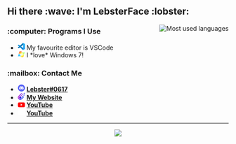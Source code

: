 <h2>Hi there :wave: I'm LebsterFace :lobster:</h2>
<img align="right" alt="Most used languages" src="https://github-readme-stats.vercel.app/api/top-langs/?username=LebsterFace&layout=compact&border_radius=10&hide_border=1&bg_color=22272E&text_color=FFF&count_private=true">
<h3>:computer: Programs I Use</h3>
<ul>
	<li><img src="assets/vscode.png" width=16> My favourite editor is VSCode</li>
	<li><img src="assets/windows.png" width=16> I *love* Windows 7!</li>
</ul>
<h3>:mailbox: Contact Me</h3>
<ul>
	<li><img src="assets/discord.png" width=16> <a href="https://discord.com/users/387692962043265034"><b>Lebster#0617</b></a></li>
	<li><img src="assets/lebster.png" width=16> <a href="https://lebster.xyz"><b>My Website</b></a></li>
	<li><img src="assets/youtube.png" width=16> <a href="https://lebster.xyz"><b>YouTube</b></a></li>
	<li><img src="assets/github.png" background="red" width=16> <a href="https://lebster.xyz"><b>YouTube</b></a></li>
</ul>
<hr />
<p align="center">
<img src="https://github-readme-stats.vercel.app/api?username=LebsterFace&hide_border=1&bg_color=22272E&text_color=FFF&custom_title=GitHub Statistics&count_private=1&show_icons=1&card_width=500" width="80%" >
